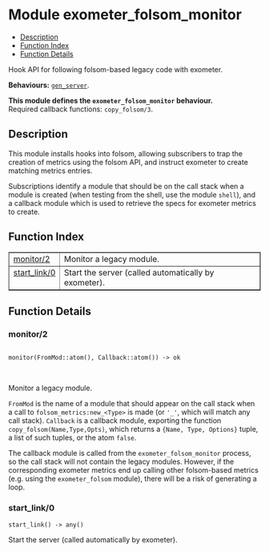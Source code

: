 

# Module exometer_folsom_monitor #
* [Description](#description)
* [Function Index](#index)
* [Function Details](#functions)

Hook API for following folsom-based legacy code with exometer.

__Behaviours:__ [`gen_server`](gen_server.md).

__This module defines the `exometer_folsom_monitor` behaviour.__<br /> Required callback functions: `copy_folsom/3`.

<a name="description"></a>

## Description ##

This module installs hooks into folsom, allowing subscribers to trap
the creation of metrics using the folsom API, and instruct exometer
to create matching metrics entries.

Subscriptions identify a module that should be on the call stack when
a module is created (when testing from the shell, use the module `shell`),
and a callback module which is used to retrieve the specs for exometer
metrics to create.<a name="index"></a>

## Function Index ##


<table width="100%" border="1" cellspacing="0" cellpadding="2" summary="function index"><tr><td valign="top"><a href="#monitor-2">monitor/2</a></td><td>Monitor a legacy module.</td></tr><tr><td valign="top"><a href="#start_link-0">start_link/0</a></td><td>Start the server (called automatically by exometer).</td></tr></table>


<a name="functions"></a>

## Function Details ##

<a name="monitor-2"></a>

### monitor/2 ###

<pre><code>
monitor(FromMod::atom(), Callback::atom()) -&gt; ok
</code></pre>
<br />

Monitor a legacy module.

`FromMod` is the name of a module that should appear on the call stack
when a call to `folsom_metrics:new_<Type>` is made (or `'_'`,
which will match any call stack). `Callback` is a callback module,
exporting the function `copy_folsom(Name,Type,Opts)`, which returns a
`{Name, Type, Options}` tuple, a list of such tuples, or the atom `false`.

The callback module is called from the `exometer_folsom_monitor`
process, so the call stack will not contain the legacy modules.
However, if the corresponding exometer metrics end up calling other
folsom-based metrics (e.g. using the `exometer_folsom` module), there
will be a risk of generating a loop.

<a name="start_link-0"></a>

### start_link/0 ###

`start_link() -> any()`

Start the server (called automatically by exometer).

